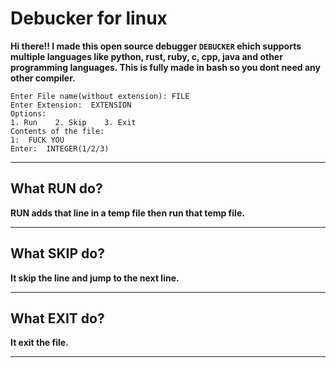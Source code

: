 # Debucker for linux
__Hi there!! I made this open source debugger `DEBUCKER` ehich supports multiple languages like python, rust, ruby, c, cpp, java and other programming languages. This is fully made in bash so you dont need any other compiler.__
```
Enter File name(without extension): FILE
Enter Extension:  EXTENSION
Options:
1. Run    2. Skip    3. Exit
Contents of the file:
1:  FUCK YOU
Enter:  INTEGER(1/2/3)
```
___


## What RUN do?
__RUN adds that line in a temp file then run that temp file.__

___
## What SKIP do?
__It skip the line and jump to the next line.__
___
## What EXIT do?
__It exit the file.__
___